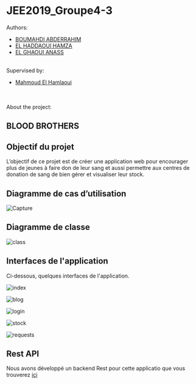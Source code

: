 # JEE2019_Groupe4-3
Authors: 
<ul>
	<li>
		<a href="https://www.linkedin.com/in/abdo-boumahdi/">BOUMAHDI ABDERRAHIM</a>
	</li>
	<li>
		<a href="https://www.linkedin.com/in/hamza-el-haddaoui-687a3314b/">EL HADDAOUI HAMZA</a>
	</li>
	<li>
		<a href="https://www.linkedin.com/in/anas-el-ghaoui-690326115/">EL GHAOUI ANASS</a>
	</li>
</ul>
<br>
Supervised by: 
<ul>
	<li>
		<a href="https://www.linkedin.com/in/mahmoud-el-hamlaoui-466b8617/">Mahmoud El Hamlaoui</a>
	</li>
</ul>

<br><br>
About the project: 
<h2>BLOOD BROTHERS</h2>

## Objectif du projet
L’objectif de ce projet est de créer une application web pour encourager plus de jeunes à faire don de leur sang et aussi permettre aux centres de donation de sang de bien gérer et visualiser leur stock.

## Diagramme de cas d’utilisation
![Capture](https://user-images.githubusercontent.com/41730760/65274623-09b9fc00-db24-11e9-8a82-5ec64d56b5e8.PNG)

## Diagramme de classe
![class](https://user-images.githubusercontent.com/41730760/65274773-67e6df00-db24-11e9-8436-57e37cd70831.png)

## Interfaces de l'application
Ci-dessous, quelques interfaces de l'application.

![index](https://user-images.githubusercontent.com/41730760/65274864-9a90d780-db24-11e9-8d76-5517a2af9027.png)

![blog](https://user-images.githubusercontent.com/41730760/65274903-b4cab580-db24-11e9-8db3-b276dda3aa42.png)

![login](https://user-images.githubusercontent.com/41730760/65274957-d330b100-db24-11e9-9cc4-6b1d826a00e1.png)

![stock](https://user-images.githubusercontent.com/41730760/65274960-d461de00-db24-11e9-902e-7966bbbef251.png)

![requests](https://user-images.githubusercontent.com/41730760/65274979-e04da000-db24-11e9-9b55-e3d63053965d.png)


## Rest API
Nous avons développé un backend Rest pour cette applicatio que vous trouverez <a href="https://github.com/AbdoBoum/blood-brothers-spring-boot">ici</a>
